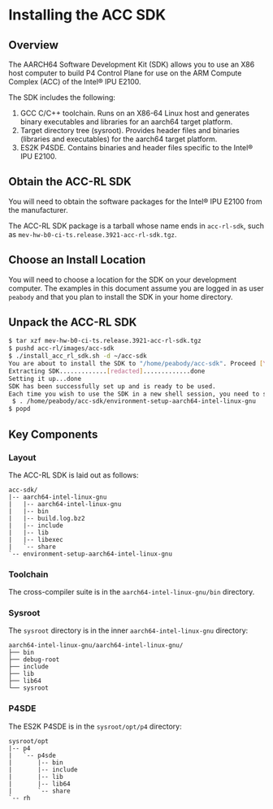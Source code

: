 # Installing the ACC SDK

## Overview

The AARCH64 Software Development Kit (SDK) allows you to use an X86 host
computer to build P4 Control Plane for use on the ARM Compute Complex
(ACC) of the Intel&reg; IPU E2100.

The SDK includes the following:

1. GCC C/C++ toolchain. Runs on an X86-64 Linux host and generates binary
   executables and libraries for an aarch64 target platform.
2. Target directory tree (sysroot). Provides header files and binaries
   (libraries and executables) for the aarch64 target platform.
3. ES2K P4SDE. Contains binaries and header files specific to the
   Intel&reg; IPU E2100.

## Obtain the ACC-RL SDK

You will need to obtain the software packages for the Intel&reg; IPU E2100
from the manufacturer.

The ACC-RL SDK package is a tarball whose name ends in `acc-rl-sdk`, such
as `mev-hw-b0-ci-ts.release.3921-acc-rl-sdk.tgz`.

## Choose an Install Location

You will need to choose a location for the SDK on your development computer.
The examples in this document assume you are logged in as user `peabody` and
that you plan to install the SDK in your home directory.

## Unpack the ACC-RL SDK

```bash
$ tar xzf mev-hw-b0-ci-ts.release.3921-acc-rl-sdk.tgz
$ pushd acc-rl/images/acc-sdk
$ ./install_acc_rl_sdk.sh -d ~/acc-sdk
You are about to install the SDK to "/home/peabody/acc-sdk". Proceed [Y/n]? y
Extracting SDK.............[redacted].............done
Setting it up...done
SDK has been successfully set up and is ready to be used.
Each time you wish to use the SDK in a new shell session, you need to source the environment setup script e.g.
 $ . /home/peabody/acc-sdk/environment-setup-aarch64-intel-linux-gnu
$ popd
```

## Key Components

### Layout

The  ACC-RL SDK is laid out as follows:

```text
acc-sdk/
|-- aarch64-intel-linux-gnu
|   |-- aarch64-intel-linux-gnu
|   |-- bin
|   |-- build.log.bz2
|   |-- include
|   |-- lib
|   |-- libexec
|   `-- share
`-- environment-setup-aarch64-intel-linux-gnu
```

### Toolchain

The cross-compiler suite is in the `aarch64-intel-linux-gnu/bin` directory.

### Sysroot

The `sysroot` directory is in the inner `aarch64-intel-linux-gnu` directory:

```text
aarch64-intel-linux-gnu/aarch64-intel-linux-gnu/
├── bin
├── debug-root
├── include
├── lib
├── lib64
└── sysroot
```

### P4SDE

The ES2K P4SDE is in the `sysroot/opt/p4` directory:

```text
sysroot/opt
|-- p4
|   `-- p4sde
|       |-- bin
|       |-- include
|       |-- lib
|       |-- lib64
|       `-- share
`-- rh
```
